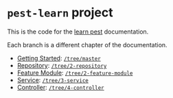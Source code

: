 # `pest-learn` project

This is the code for the [learn pest](https://pest.lucode.ar/docs/learn/getting-started) documentation.

Each branch is a different chapter of the documentation.


- [Getting Started](https://pest.lucode.ar/docs/learn/getting-started): [`/tree/master`](https://github.com/lucas-labs/pest-learn/tree/master)
- [Repository](https://pest.lucode.ar/docs/learn/haunted-house-api/1-repository): [`/tree/2-repository`](https://github.com/lucas-labs/pest-learn/tree/1-repository)
- [Feature Module](https://pest.lucode.ar/docs/learn/haunted-house-api/2-feature-module): [`/tree/2-feature-module`](https://github.com/lucas-labs/pest-learn/tree/2-feature-module)
- [Service](https://pest.lucode.ar/docs/learn/haunted-house-api/3-service): [`/tree/3-service`](https://github.com/lucas-labs/pest-learn/tree/3-service)
- [Controller](https://pest.lucode.ar/docs/learn/haunted-house-api/4-controller): [`/tree/4-controller`](https://github.com/lucas-labs/pest-learn/tree/4-controller)